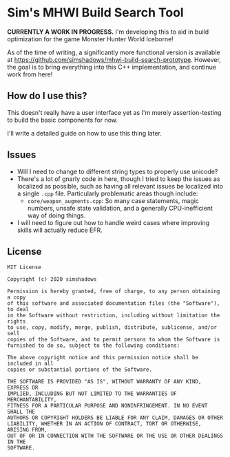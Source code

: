 # Sim's MHWI Build Search Tool

**CURRENTLY A WORK IN PROGRESS.** I'm developing this to aid in build optimization for the game Monster Hunter World Iceborne!

As of the time of writing, a significantly more functional version is available at <https://github.com/simshadows/mhwi-build-search-prototype>. However, the goal is to bring everything into this C++ implementation, and continue work from here!

## How do I use this?

This doesn't really have a user interface yet as I'm merely assertion-testing to build the basic components for now.

I'll write a detailed guide on how to use this thing later.

## Issues

- Will I need to change to different string types to properly use unicode?
- There's a lot of gnarly code in here, though I tried to keep the issues as localized as possible, such as having all relevant issues be localized into a single `.cpp` file. Particularly problematic areas though include:
    - `core/weapon_augments.cpp`: So many case statements, magic numbers, unsafe state validation, and a generally CPU-inefficient way of doing things.
- I will need to figure out how to handle weird cases where improving skills will actually reduce EFR.

## License

```
MIT License

Copyright (c) 2020 simshadows

Permission is hereby granted, free of charge, to any person obtaining a copy
of this software and associated documentation files (the "Software"), to deal
in the Software without restriction, including without limitation the rights
to use, copy, modify, merge, publish, distribute, sublicense, and/or sell
copies of the Software, and to permit persons to whom the Software is
furnished to do so, subject to the following conditions:

The above copyright notice and this permission notice shall be included in all
copies or substantial portions of the Software.

THE SOFTWARE IS PROVIDED "AS IS", WITHOUT WARRANTY OF ANY KIND, EXPRESS OR
IMPLIED, INCLUDING BUT NOT LIMITED TO THE WARRANTIES OF MERCHANTABILITY,
FITNESS FOR A PARTICULAR PURPOSE AND NONINFRINGEMENT. IN NO EVENT SHALL THE
AUTHORS OR COPYRIGHT HOLDERS BE LIABLE FOR ANY CLAIM, DAMAGES OR OTHER
LIABILITY, WHETHER IN AN ACTION OF CONTRACT, TORT OR OTHERWISE, ARISING FROM,
OUT OF OR IN CONNECTION WITH THE SOFTWARE OR THE USE OR OTHER DEALINGS IN THE
SOFTWARE.
```

